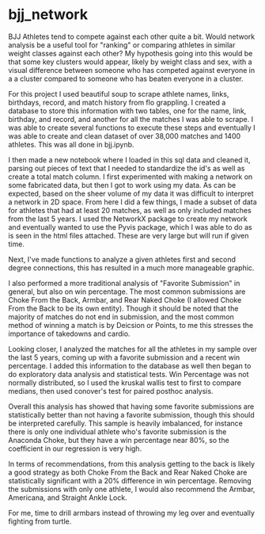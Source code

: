# bjj_network

BJJ Athletes tend to compete against each other quite a bit. 
Would network analysis be a useful tool for "ranking" or comparing athletes in similar weight classes against each other?
My hypothesis going into this would be that some key clusters would appear, likely by weight class and sex, with a visual difference between someone who has competed against everyone in a a cluster compared to someone who has beaten everyone in a cluster.

For this project I used beautiful soup to scrape athlete names, links, birthdays, record, and match history from flo grappling. I created a database to store this information with two tables, one for the name, link, birthday, and record, and another for all the matches I was able to scrape. I was able to create several functions to execute these steps and eventually I was able to create and clean dataset of over 38,000 matches and 1400 athletes. This was all done in bjj.ipynb.

I then made a new notebook where I loaded in this sql data and cleaned it, parsing out pieces of text that I needed to standardize the id's as well as create a total match column. I first experimented with making a network on some fabricated data, but then I got to work using my data. As can be expected, based on the sheer volume of my data it was difficult to interpret a network in 2D space. From here I did a few things, I made a subset of data for athletes that had at least 20 matches, as well as only included matches from the last 5 years. I used the NetworkX package to create my network and eventually wanted to use the Pyvis package, which I was able to do as is seen in the html files attached. These are very large but will run if given time. 

Next, I've made functions to analyze a given athletes first and second degree connections, this has resulted in a much more manageable graphic.

I also performed a more traditional analysis of "Favorite Submission" in general, but also on win percentage. The most common submissions are Choke From the Back, Armbar, and Rear Naked Choke (I allowed Choke From the Back to be its own entity). Though it should be noted that the majority of matches do not end in submission, and the most common method of winning a match is by Deicsion or Points, to me this stresses the importance of takedowns and cardio. 

Looking closer, I analyzed the matches for all the athletes in my sample over the last 5 years, coming up with a favorite submission and a recent win percentage.
I added this information to the database as well then began to do exploratory data analysis and statistical tests. Win Percentage was not normally distributed, so I used the kruskal wallis test to first to compare medians, then used conover's test for paired posthoc analysis. 

Overall this analysis has showed that having some favorite submissions are statistically better than not having a favorite submission, though this should be interpreted carefully. This sample is heavily imbalanced, for instance there is only one individual athlete who's favorite submission is the Anaconda Choke, but they have a win percentage near 80%, so the coefficient in our regression is very high. 

In terms of recommendations, from this analysis getting to the back is likely a good strategy as both Choke From the Back and Rear Naked Choke are statistically significant with a 20% difference in win percentage. Removing the submissions with only one athlete, I would also recommend the Armbar, Americana, and Straight Ankle Lock.

For me, time to drill armbars instead of throwing my leg over and eventually fighting from turtle.
